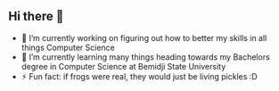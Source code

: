 ## Hi there 👋

<!--
**kdqn/kdqn** is a ✨ _special_ ✨ repository because its `README.md` (this file) appears on your GitHub profile.

Here are some ideas to get you started:
-->
- 🔭 I’m currently working on figuring out how to better my skills in all things Computer Science
- 🌱 I’m currently learning many things heading towards my Bachelors degree in Computer Science at Bemidji State University
- ⚡ Fun fact: if frogs were real, they would just be living pickles :D


